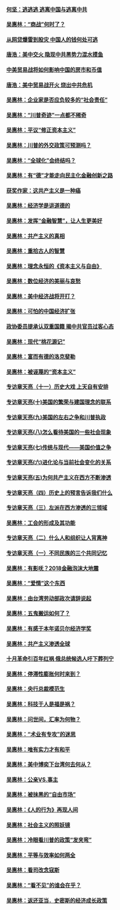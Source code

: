 #### [何坚：逃逃逃 逃离中国与逃离中共](../pages/nsc423/n10592891.md?t=10060331) 

#### [吴惠林：“商战”何时了？](../pages/nsc423/n10573558.md?t=10060331) 

#### [从网贷爆雷到股灾 中国人的钱何处可逃](../pages/nsc423/n10572800.md?t=10060331) 

#### [唐浩：美中交火 隐现中共黑势力混水摸鱼](../pages/nsc423/n10544040.md?t=10060331) 

#### [中美贸易战将如何影响中国的房市和币值](../pages/nsc423/n10543697.md?t=10060331) 

#### [唐浩：美中贸易战开火 烧出中共危机](../pages/nsc423/n10540126.md?t=10060331) 

#### [吴惠林：企业家是否应负较多的“社会责任”](../pages/nsc423/n10535022.md?t=10060331) 

#### [吴惠林：“川普奇迹”一点都不稀奇](../pages/nsc423/n10512808.md?t=10060331) 

#### [吴惠林：平议“修正资本主义”](../pages/nsc423/n10495724.md?t=10060331) 

#### [吴惠林：川普的外交政策可预测吗？](../pages/nsc423/n10462387.md?t=10060331) 

#### [吴惠林：“全球化”会终结吗？](../pages/nsc423/n10452838.md?t=10060331) 

#### [吴惠林：有“德”才能走向民主化金融创新之路](../pages/nsc423/n10432292.md?t=10060331) 

#### [获奖作家：这共产主义是一种癌](../pages/nsc423/n10431541.md?t=10060331) 

#### [吴惠林：经济学是讲道德的](../pages/nsc423/n10398014.md?t=10060331) 

#### [吴惠林：发挥“金融智慧”，让人生更美好](../pages/nsc423/n10375019.md?t=10060331) 

#### [吴惠林：共产主义的真相](../pages/nsc423/n10351394.md?t=10060331) 

#### [吴惠林：重拾古人的智慧](../pages/nsc423/n10337691.md?t=10060331) 

#### [吴惠林：理念永恒的《资本主义与自由》](../pages/nsc423/n10316274.md?t=10060331) 

#### [吴惠林：数位经济的美丽与哀愁](../pages/nsc423/n10292946.md?t=10060331) 

#### [吴惠林：美中经济战将开打？](../pages/nsc423/n10258825.md?t=10060331) 

#### [吴惠林：可怕的中国经济扩张](../pages/nsc423/n10219147.md?t=10060331) 

#### [政协委员提承认双重国籍 揭中共官员过客心态](../pages/nsc423/n10208809.md?t=10060331) 

#### [吴惠林：现代“桃花源记”](../pages/nsc423/n10185234.md?t=10060331) 

#### [吴惠林：富而有德的洛克斐勒](../pages/nsc423/n10142264.md?t=10060331) 

#### [吴惠林：被诬蔑的“资本主义”](../pages/nsc423/n10124816.md?t=10060331) 

#### [专访章天亮（十一）历史大戏 上天自有安排](../pages/nsc423/n10094905.md?t=10060331) 

#### [专访章天亮(十)美国的繁荣与建国理念的联系](../pages/nsc423/n10094899.md?t=10060331) 

#### [专访章天亮(九)美国的左右之争和川普执政](../pages/nsc423/n10094889.md?t=10060331) 

#### [专访章天亮(八)怎么看待美国的一些社会现象](../pages/nsc423/n10094857.md?t=10060331) 

#### [专访章天亮(七)传统与现代——美国价值之争](../pages/nsc423/n10093140.md?t=10060331) 

#### [专访章天亮(六)进化论与当前社会变化的关系](../pages/nsc423/n10092036.md?t=10060331) 

#### [专访章天亮(五)为何共产主义在西方不断渗透](../pages/nsc423/n10083620.md?t=10060331) 

#### [专访章天亮（四）历史上的预言告诉我们什么](../pages/nsc423/n10083606.md?t=10060331) 

#### [专访章天亮（三）左派在西方渗透的三领域](../pages/nsc423/n10081115.md?t=10060331) 

#### [吴惠林：工会的形成及其功能](../pages/nsc423/n10080633.md?t=10060331) 

#### [专访章天亮（二）什么人和组织让人背离神](../pages/nsc423/n10076637.md?t=10060331) 

#### [专访章天亮（一）不同民族的三个共同记忆](../pages/nsc423/n10074188.md?t=10060331) 

#### [吴惠林：有影呒？2018金融泡沫大地震](../pages/nsc423/n10040534.md?t=10060331) 

#### [吴惠林：“爱情”这个东西](../pages/nsc423/n10019423.md?t=10060331) 

#### [吴惠林：由台湾劳动部政次请辞说起](../pages/nsc423/n9979679.md?t=10060331) 

#### [吴惠林：五鬼搬运如何了？](../pages/nsc423/n9925338.md?t=10060331) 

#### [吴惠林：有感于本年诺贝尔经济学奖](../pages/nsc423/n9871883.md?t=10060331) 

#### [吴惠林：共产主义渗透全球](../pages/nsc423/n9812748.md?t=10060331) 

#### [十月革命引百年红祸 俄总统候选人吁下葬列宁](../pages/nsc423/n9810182.md?t=10060331) 

#### [吴惠林：停滞性膨胀何时来到？](../pages/nsc423/n9764136.md?t=10060331) 

#### [吴惠林：央行总裁模范生](../pages/nsc423/n9728134.md?t=10060331) 

#### [吴惠林：科技于人是福是祸？](../pages/nsc423/n9672982.md?t=10060331) 

#### [吴惠林：问世间，汇率为何物？](../pages/nsc423/n9621788.md?t=10060331) 

#### [吴惠林：“术业有专攻”的迷思](../pages/nsc423/n9580363.md?t=10060331) 

#### [吴惠林：唯有实力才有和平](../pages/nsc423/n9529599.md?t=10060331) 

#### [吴惠林：美中博奕下台湾何去何从？](../pages/nsc423/n9483598.md?t=10060331) 

#### [吴惠林：公亲VS.事主](../pages/nsc423/n9425637.md?t=10060331) 

#### [吴惠林：被抹黑的“自由市场”](../pages/nsc423/n9351545.md?t=10060331) 

#### [吴惠林：《人的行为》再现人间](../pages/nsc423/n9296339.md?t=10060331) 

#### [吴惠林：社会主义的照妖镜](../pages/nsc423/n9243460.md?t=10060331) 

#### [吴惠林：冷眼看川普的政策“发夹弯”](../pages/nsc423/n9120684.md?t=10060331) 

#### [吴惠林：平等与效率如何两全](../pages/nsc423/n9075430.md?t=10060331) 

#### [吴惠林：看司改念寇斯](../pages/nsc423/n9024915.md?t=10060331) 

#### [吴惠林：“看不见”的谁会在乎？](../pages/nsc423/n8977488.md?t=10060331) 

#### [吴惠林：返还亚当．史密斯的经济成长政策](../pages/nsc423/n8931896.md?t=10060331) 

